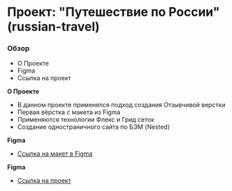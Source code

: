 # Проект: "Путешествие по России" (russian-travel)

### Обзор
* О Проекте
* Figma
* Ссылка на проект

**О Проекте**

* В данном проекте применялся подход создания Отзывчивой верстки
* Первая вёрстка с макета из Figma
* Применяются технологии Флекс и Грид сеток
* Создание одностраничного сайта по БЭМ (Nested)

**Figma**

* [Ссылка на макет в Figma](https://www.figma.com/file/5S2WSbEFL6awjVWJ0NWL8Q/Sprint-3_-Russia-_-desktop-mobile?node-id=28503%3A0)

**Figma**

* [Ссылка на проект](https://daniilanchikov.github.io/russian-travel/index.html)
